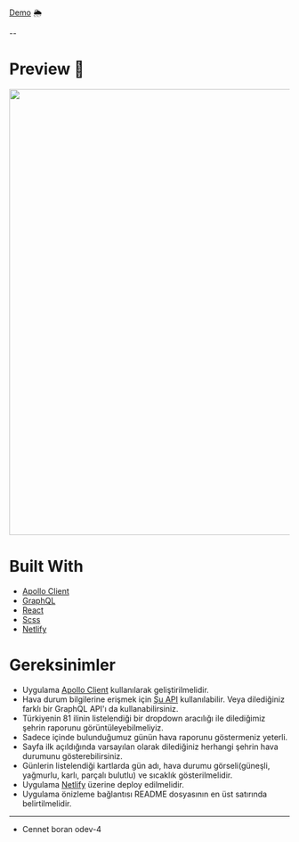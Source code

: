 
[Demo](https://eloquent-neumann-5bed81.netlify.app/) 🌦

--
# Preview 🌟



<img width="800"  src="https://i.im.ge/2021/10/17/oO1O5p.gif"> 


# Built With
* [Apollo Client](https://www.apollographql.com/docs/react/)
* [GraphQL](https://graphql.org//)
* [React](https://tr.reactjs.org/)
* [Scss](https://sass-lang.com/guide/)
* [Netlify](https://www.netlify.com/)

# Gereksinimler

- Uygulama [Apollo Client](https://www.apollographql.com/docs/react/) kullanılarak geliştirilmelidir.
- Hava durum bilgilerine erişmek için [Şu API](https://graphql-weather-api.herokuapp.com/) kullanılabilir. Veya dilediğiniz farklı bir GraphQL API'ı da kullanabilirsiniz.
- Türkiyenin 81 ilinin listelendiği bir dropdown aracılığı ile dilediğimiz şehrin raporunu görüntüleyebilmeliyiz.
- Sadece içinde bulunduğumuz günün hava raporunu göstermeniz yeterli.
- Sayfa ilk açıldığında varsayılan olarak dilediğiniz herhangi şehrin hava durumunu gösterebilirsiniz.
- Günlerin listelendiği kartlarda gün adı, hava durumu görseli(güneşli, yağmurlu, karlı, parçalı bulutlu) ve sıcaklık gösterilmelidir.
- Uygulama [Netlify](https://www.netlify.com/) üzerine deploy edilmelidir.
- Uygulama önizleme bağlantısı README dosyasının en üst satırında belirtilmelidir.

---

- Cennet boran odev-4
